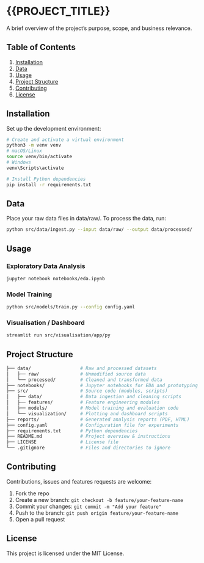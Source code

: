 # {{PROJECT_TITLE}}

A brief overview of the project’s purpose, scope, and business relevance.

## Table of Contents
1. [Installation](#installation)
2. [Data](#data)
3. [Usage](#usage)
4. [Project Structure](#project-structure)
5. [Contributing](#contributing)
6. [License](#license)

## Installation

Set up the development environment:

```bash
# Create and activate a virtual environment
python3 -m venv venv
# macOS/Linux
source venv/bin/activate
# Windows
venv\Scripts\activate

# Install Python dependencies
pip install -r requirements.txt
```

## Data

Place your raw data files in data/raw/. To process the data, run:

```bash
python src/data/ingest.py --input data/raw/ --output data/processed/
```

## Usage

### Exploratory Data Analysis
```bash
jupyter notebook notebooks/eda.ipynb
```
### Model Training
```bash
python src/models/train.py --config config.yaml
```
### Visualisation / Dashboard
```bash
streamlit run src/visualisation/app/py
```

## Project Structure

```bash
├── data/                  # Raw and processed datasets
│   ├── raw/               # Unmodified source data
│   └── processed/         # Cleaned and transformed data
├── notebooks/             # Jupyter notebooks for EDA and prototyping
├── src/                   # Source code (modules, scripts)
│   ├── data/              # Data ingestion and cleaning scripts
│   ├── features/          # Feature engineering modules
│   ├── models/            # Model training and evaluation code
│   └── visualization/     # Plotting and dashboard scripts
├── reports/               # Generated analysis reports (PDF, HTML)
├── config.yaml            # Configuration file for experiments
├── requirements.txt       # Python dependencies
├── README.md              # Project overview & instructions
├── LICENSE                # License file
└── .gitignore             # Files and directories to ignore
```


## Contributing

Contributions, issues and features requests are welcome:
1. Fork the repo
2. Create a new branch: `git checkout -b feature/your-feature-name`
3. Commit your changes: `git commit -m "Add your feature"`
4. Push to the branch: `git push origin feature/your-feature-name`
5. Open a pull request

## License

This project is licensed under the MIT License. 